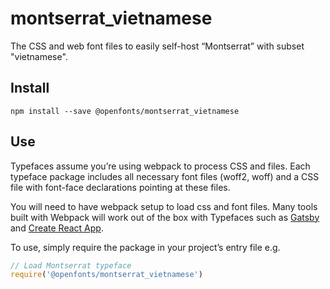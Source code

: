 
# montserrat_vietnamese

The CSS and web font files to easily self-host “Montserrat” with subset "vietnamese".

## Install

`npm install --save @openfonts/montserrat_vietnamese`

## Use

Typefaces assume you’re using webpack to process CSS and files. Each typeface
package includes all necessary font files (woff2, woff) and a CSS file with
font-face declarations pointing at these files.

You will need to have webpack setup to load css and font files. Many tools built
with Webpack will work out of the box with Typefaces such as [Gatsby](https://github.com/gatsbyjs/gatsby)
and [Create React App](https://github.com/facebookincubator/create-react-app).

To use, simply require the package in your project’s entry file e.g.

```javascript
// Load Montserrat typeface
require('@openfonts/montserrat_vietnamese')
```
